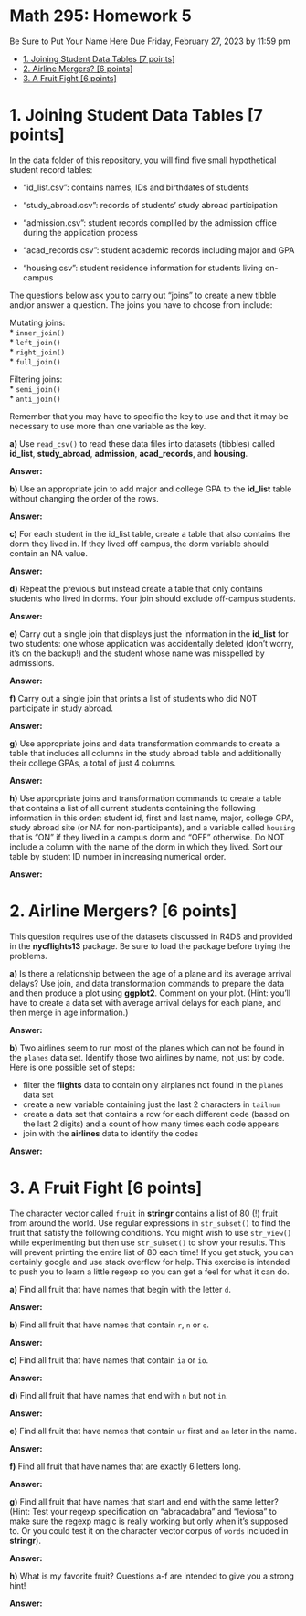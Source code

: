 Math 295: Homework 5
================
Be Sure to Put Your Name Here
Due Friday, February 27, 2023 by 11:59 pm

- <a href="#1-joining-student-data-tables-7-points"
  id="toc-1-joining-student-data-tables-7-points">1. Joining Student Data
  Tables [7 points]</a>
- <a href="#2-airline-mergers-6-points"
  id="toc-2-airline-mergers-6-points">2. Airline Mergers? [6 points]</a>
- <a href="#3-a-fruit-fight-6-points" id="toc-3-a-fruit-fight-6-points">3.
  A Fruit Fight [6 points]</a>

# 1. Joining Student Data Tables \[7 points\]

In the data folder of this repository, you will find five small
hypothetical student record tables:

- “id_list.csv”: contains names, IDs and birthdates of students

- “study_abroad.csv”: records of students’ study abroad participation

- “admission.csv”: student records compliled by the admission office
  during the application process

- “acad_records.csv”: student academic records including major and GPA

- “housing.csv”: student residence information for students living
  on-campus

The questions below ask you to carry out “joins” to create a new tibble
and/or answer a question. The joins you have to choose from include:

Mutating joins:  
\* `inner_join()`  
\* `left_join()`  
\* `right_join()`  
\* `full_join()`

Filtering joins:  
\* `semi_join()`  
\* `anti_join()`

Remember that you may have to specific the key to use and that it may be
necessary to use more than one variable as the key.

**a)** Use `read_csv()` to read these data files into datasets (tibbles)
called **id_list**, **study_abroad**, **admission**, **acad_records**,
and **housing**.

**Answer:**

**b)** Use an appropriate join to add major and college GPA to the
**id_list** table without changing the order of the rows.

**Answer:**

**c)** For each student in the id_list table, create a table that also
contains the dorm they lived in. If they lived off campus, the dorm
variable should contain an NA value.

**Answer:**

**d)** Repeat the previous but instead create a table that only contains
students who lived in dorms. Your join should exclude off-campus
students.

**Answer:**

**e)** Carry out a single join that displays just the information in the
**id_list** for two students: one whose application was accidentally
deleted (don’t worry, it’s on the backup!) and the student whose name
was misspelled by admissions.

**Answer:**

**f)** Carry out a single join that prints a list of students who did
NOT participate in study abroad.

**Answer:**

**g)** Use appropriate joins and data transformation commands to create
a table that includes all columns in the study abroad table and
additionally their college GPAs, a total of just 4 columns.

**Answer:**

**h)** Use appropriate joins and transformation commands to create a
table that contains a list of all current students containing the
following information in this order: student id, first and last name,
major, college GPA, study abroad site (or NA for non-participants), and
a variable called `housing` that is “ON” if they lived in a campus dorm
and “OFF” otherwise. Do NOT include a column with the name of the dorm
in which they lived. Sort our table by student ID number in increasing
numerical order.

**Answer:**

# 2. Airline Mergers? \[6 points\]

This question requires use of the datasets discussed in R4DS and
provided in the **nycflights13** package. Be sure to load the package
before trying the problems.

**a)** Is there a relationship between the age of a plane and its
average arrival delays? Use join, and data transformation commands to
prepare the data and then produce a plot using **ggplot2**. Comment on
your plot. (Hint: you’ll have to create a data set with average arrival
delays for each plane, and then merge in age information.)

**Answer:**

**b)** Two airlines seem to run most of the planes which can not be
found in the `planes` data set. Identify those two airlines by name, not
just by code. Here is one possible set of steps:

- filter the **flights** data to contain only airplanes not found in the
  `planes` data set  
- create a new variable containing just the last 2 characters in
  `tailnum`  
- create a data set that contains a row for each different code (based
  on the last 2 digits) and a count of how many times each code
  appears  
- join with the **airlines** data to identify the codes

**Answer:**

# 3. A Fruit Fight \[6 points\]

The character vector called `fruit` in **stringr** contains a list of 80
(!) fruit from around the world. Use regular expressions in
`str_subset()` to find the fruit that satisfy the following conditions.
You might wish to use `str_view()` while experimenting but then use
`str_subset()` to show your results. This will prevent printing the
entire list of 80 each time! If you get stuck, you can certainly google
and use stack overflow for help. This exercise is intended to push you
to learn a little regexp so you can get a feel for what it can do.

**a)** Find all fruit that have names that begin with the letter `d`.

**Answer:**

**b)** Find all fruit that have names that contain `r`, `n` or `q`.

**Answer:**

**c)** Find all fruit that have names that contain `ia` or `io`.

**Answer:**

**d)** Find all fruit that have names that end with `n` but not `in`.

**Answer:**

**e)** Find all fruit that have names that contain `ur` first and `an`
later in the name.

**Answer:**

**f)** Find all fruit that have names that are exactly 6 letters long.

**Answer:**

**g)** Find all fruit that have names that start and end with the same
letter? (Hint: Test your regexp specification on “abracadabra” and
“leviosa” to make sure the regexp magic is really working but only when
it’s supposed to. Or you could test it on the character vector corpus of
`words` included in **stringr**).

**Answer:**

**h)** What is my favorite fruit? Questions a-f are intended to give you
a strong hint!

**Answer:**
